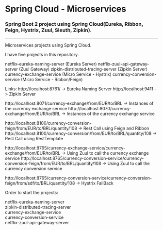 # Spring Cloud - Microservices


### Spring Boot 2 project using Spring Cloud(Eureka, Ribbon, Feign, Hystrix, Zuul, Sleuth, Zipkin).

---
Microservices projects using Spring Cloud.

I have five projects in this repository.

netflix-eureka-naming-server          (Eureka Server)
netflix-zuul-api-gateway-server       (Zuul Gateway)
zipkin-distributed-tracing-server     (Zipkin Server)
currency-exchange-service             (Micro Service - Hystrix)
currency-conversion-service           (Micro Service - Ribbon/Feign)

Links:
http://localhost:8761/      	  -> Eureka Naming Server
http://localhost:9411           -> Zipkin Server


http://localhost:8071/currency-exchange/from/EUR/to/BRL		-> Instances of the currency exchange service
http://localhost:8070/currency-exchange/from/EUR/to/BRL 	-> Instances of the currency exchange service


http://localhost:8100/currency-conversion-feign/from/EUR/to/BRL/quantity/108   	-> Rest Call using Feign and Ribbon
http://localhost:8100/currency-conversion/from/EUR/to/BRL/quantity/108		    -> Rest Call using RestTemplate


http://localhost:8765/currency-exchange-service/currency-exchange/from/EUR/to/BRL	-> Using Zuul to call the currency exchange service 
http://localhost:8765/currency-conversion-service/currency-conversion-feign/from/EUR/to/BRL/quantity/108 -> Using Zuul to call the currency conversion service 


http://localhost:8765/currency-conversion-service/currency-conversion-feign/from/sdf/to/BRL/quantity/108 -> Hystrix FallBack


Order to start the projects:

netflix-eureka-naming-server    
zipkin-distributed-tracing-server    
currency-exchange-service          
currency-conversion-service     
netflix-zuul-api-gateway-server
